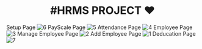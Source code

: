 <h1 align="center">#HRMS PROJECT ❤ </h1>


Setup Page
![6](https://github.com/MuhammadKhan3/baksh-hr/assets/79418503/515e8480-8056-4483-9cfb-e1b8e3442f80)
PayScale Page
![5](https://github.com/MuhammadKhan3/baksh-hr/assets/79418503/47d1f067-2c0b-4343-ab72-c798e2509d69)
Attendance Page
![4](https://github.com/MuhammadKhan3/baksh-hr/assets/79418503/bc64a0f8-2b6c-49cd-8f26-693f4ac5c269)
Employee Page
![3](https://github.com/MuhammadKhan3/baksh-hr/assets/79418503/549b791e-d628-4485-b8dd-6297b2c9e296)
Manage Employee Page
![2](https://github.com/MuhammadKhan3/baksh-hr/assets/79418503/4ffff30c-8d89-4448-aef0-331ef783b183)
Add Employee Page
![1](https://github.com/MuhammadKhan3/baksh-hr/assets/79418503/e83fcbd1-f1e4-4bcf-90d1-976d2bfe9e5e)
Deducation Page
![7](https://github.com/MuhammadKhan3/baksh-hr/assets/79418503/018fd0c8-e581-424a-97d8-d79d6ec80fa9)
